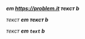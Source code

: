 <b><em>em <a href="https://problem.it">https://problem.it <em>текст</em></a> b</em></b>

*текст <b><em>em <b>текст</b> b</em></b>*

*текст <b><em>em <code>text</code> b</em></b>*
